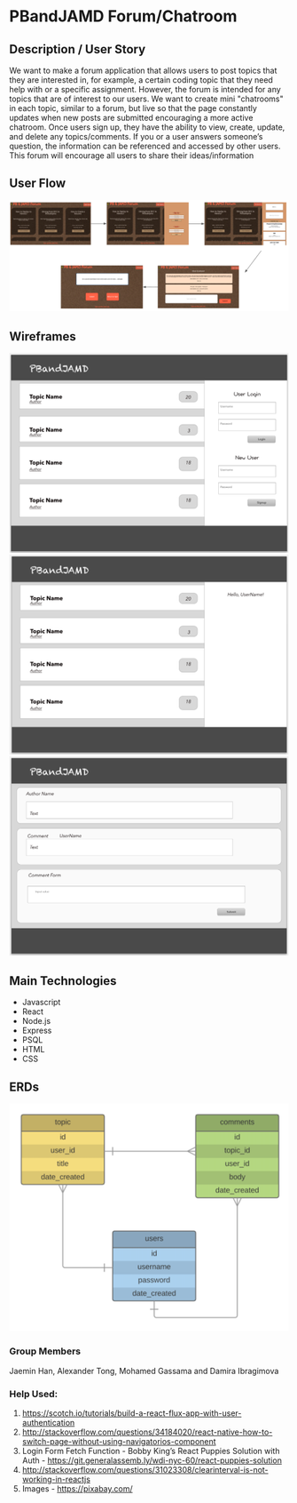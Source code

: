 # PBandJAMD Forum/Chatroom

## Description / User Story
We want to make a forum application that allows users to post topics that they are interested in, for example, a certain coding topic that they need help with or a specific assignment. However, the forum is intended for any topics that are of interest to our users. We want to create mini "chatrooms" in each topic, similar to a forum, but live so that the page constantly updates when new posts are submitted encouraging a more active chatroom. Once users sign up, they have the ability to view, create, update, and delete any topics/comments. If you or a user answers someone’s question, the information can be referenced and accessed by other users. This forum will encourage all users to share their ideas/information

## User Flow
![User Flow](./media/final-slide.png)

## Wireframes
![landing](./media/landing.png)
![login](./media/login.png)
![form](./media/form.png)


## Main Technologies
- Javascript
- React
- Node.js
- Express
- PSQL
- HTML
- CSS

## ERDs
![erd](./media/erd.png)

### Group Members
Jaemin Han, Alexander Tong, Mohamed Gassama and Damira Ibragimova

### Help Used:
1. https://scotch.io/tutorials/build-a-react-flux-app-with-user-authentication
2. http://stackoverflow.com/questions/34184020/react-native-how-to-switch-page-without-using-navigatorios-component
3. Login Form Fetch Function - Bobby King’s React Puppies Solution with Auth - https://git.generalassemb.ly/wdi-nyc-60/react-puppies-solution
4. http://stackoverflow.com/questions/31023308/clearinterval-is-not-working-in-reactjs
5. Images - https://pixabay.com/
